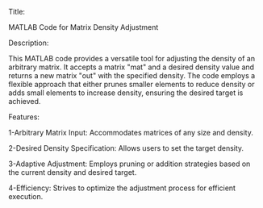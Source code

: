 Title: 

MATLAB Code for Matrix Density Adjustment

Description:

This MATLAB code provides a versatile tool for adjusting the density of an arbitrary matrix. It accepts a matrix "mat" and a desired density value and returns a new matrix "out" with the specified density. The code employs a flexible approach that either prunes smaller elements to reduce density or adds small elements to increase density, ensuring the desired target is achieved.

Features:

1-Arbitrary Matrix Input: Accommodates matrices of any size and density.

2-Desired Density Specification: Allows users to set the target density.

3-Adaptive Adjustment: Employs pruning or addition strategies based on the current density and desired target.

4-Efficiency: Strives to optimize the adjustment process for efficient execution.
